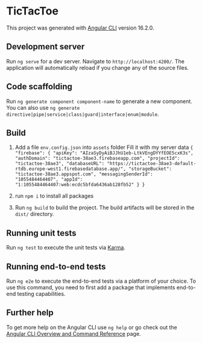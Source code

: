 # TicTacToe

This project was generated with [Angular CLI](https://github.com/angular/angular-cli) version 16.2.0.

## Development server

Run `ng serve` for a dev server. Navigate to `http://localhost:4200/`. The application will automatically reload if you change any of the source files.

## Code scaffolding

Run `ng generate component component-name` to generate a new component. You can also use `ng generate directive|pipe|service|class|guard|interface|enum|module`.

## Build

1. Add a file `env.config.json` into `assets` folder
Fill it with my server data `{
    "firebase": {
        "apiKey": "AIzaSyDyAiBJJhU1eb-LtkVEngDYYfEOE5cxK3s",
        "authDomain": "tictactoe-38ae3.firebaseapp.com",
        "projectId": "tictactoe-38ae3",
        "databaseURL": "https://tictactoe-38ae3-default-rtdb.europe-west1.firebasedatabase.app/",
        "storageBucket": "tictactoe-38ae3.appspot.com",
        "messagingSenderId": "1055484464407",
        "appId": "1:1055484464407:web:ecdc5bfda6436ab128fb52"
    }
}`

2. run `npm i` to install all packages

3. Run `ng build` to build the project. The build artifacts will be stored in the `dist/` directory.

## Running unit tests

Run `ng test` to execute the unit tests via [Karma](https://karma-runner.github.io).

## Running end-to-end tests

Run `ng e2e` to execute the end-to-end tests via a platform of your choice. To use this command, you need to first add a package that implements end-to-end testing capabilities.

## Further help

To get more help on the Angular CLI use `ng help` or go check out the [Angular CLI Overview and Command Reference](https://angular.io/cli) page.

